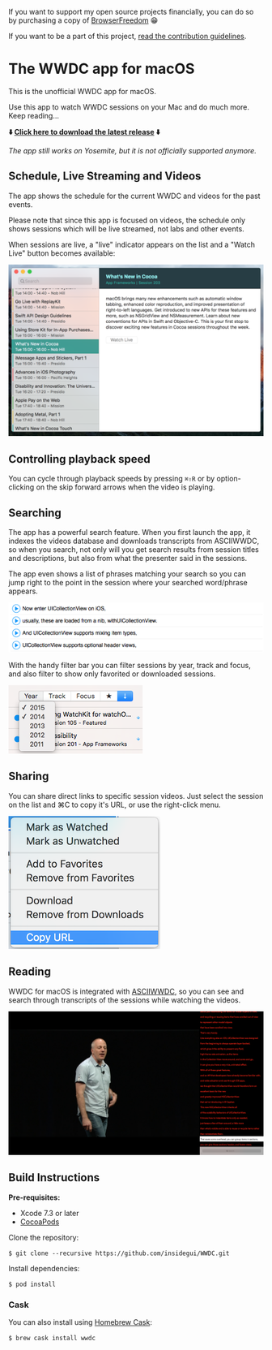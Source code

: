If you want to support my open source projects financially, you can do so by purchasing a copy of [BrowserFreedom](https://getbrowserfreedom.com) 😁

If you want to be a part of this project, [read the contribution guidelines](CONTRIBUTING.md).

# The WWDC app for macOS

This is the unofficial WWDC app for macOS.

Use this app to watch WWDC sessions on your Mac and do much more. Keep reading...

**⬇️ [Click here to download the latest release](https://raw.githubusercontent.com/insidegui/WWDC/master/Releases/WWDC_latest.zip) ⬇️**

*The app still works on Yosemite, but it is not officially supported anymore.*

## Schedule, Live Streaming and Videos

The app shows the schedule for the current WWDC and videos for the past events.

Please note that since this app is focused on videos, the schedule only shows sessions which will be live streamed, not labs and other events.

When sessions are live, a "live" indicator appears on the list and a "Watch Live" button becomes available:

![Schedule Screenshot](screenshots/screenshot-schedule.png)

## Controlling playback speed

You can cycle through playback speeds by pressing `⌘⇧R` or by option-clicking on the skip forward arrows when the video is playing.

## Searching

The app has a powerful search feature. When you first launch the app, it indexes the videos database and downloads transcripts from ASCIIWWDC, so when you search, not only will you get search results from session titles and descriptions, but also from what the presenter said in the sessions.

The app even shows a list of phrases matching your search so you can jump right to the point in the session where your searched word/phrase appears.

![Transcript Search](screenshots/transcriptsearch.png)

With the handy filter bar you can filter sessions by year, track and focus, and also filter to show only favorited or downloaded sessions.

![Transcript Search](screenshots/filterbar.png)
	
## Sharing

You can share direct links to specific session videos. Just select the session on the list and ⌘C to copy it's URL, or use the right-click menu.

![rightmenushare](screenshots/rightmenushare.png)

## Reading

WWDC for macOS is integrated with [ASCIIWWDC](http://asciiwwdc.com), so you can see and search through transcripts of the sessions while watching the videos.

![screenshot2](screenshots/screenshot2.png)

## Build Instructions

**Pre-requisites:**

- Xcode 7.3 or later
- [CocoaPods](https://cocoapods.org)

Clone the repository:

	$ git clone --recursive https://github.com/insidegui/WWDC.git

Install dependencies:

	$ pod install


### Cask

You can also install using [Homebrew Cask](http://caskroom.io):

	$ brew cask install wwdc

